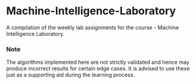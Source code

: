 # Machine-Intelligence-Laboratory
A compilation of the weekly lab assignments for the course - Machine Intelligence Laboratory.

### Note
The algorithms implemented here are not strictly validated and hence may produce incorrect results for certain edge cases. It is advised to use these just as a supporting aid during the learning process. 
